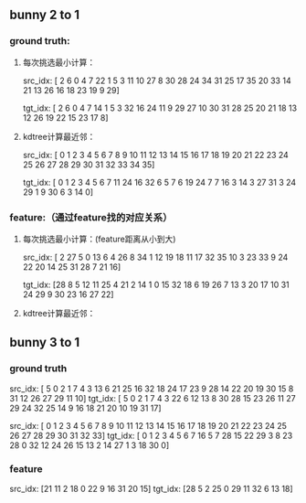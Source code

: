 ## bunny 2 to 1

### ground truth: 
1. 每次挑选最小计算：
  
    src_idx: [ 2  6  0  4  7 22  1  5  3 11 10 27  8 30 28 24 34 31 25 17 35 20 33 14 21 13 26 16 18 23 19  9 29]

    tgt_idx: [ 2  6  0  4  7 14  1  5  3 32 16 24 11  9 29 27 10 30 31 28 25 20 21 18 13 12 26 19 22 15 23 17  8]

2. kdtree计算最近邻：
   
    src_idx: [ 0  1  2  3  4  5  6  7  8  9 10 11 12 13 14 15 16 17 18 19 20 21 22 23 24 25 26 27 28 29 30 31 32 33 34 35]
    
    tgt_idx: [ 0  1  2  3  4  5  6  7 11 24 16 32  6  5  7  6 19 24  7  7 16  3 14  3 27 31  3 24 29  1  9 30  6  3 14  0]

### feature:（通过feature找的对应关系）
1. 每次挑选最小计算：(feature距离从小到大)
   
    src_idx: [ 2 27  5  0 13  6  4 26  8 34  1 12 19 18 11 17 32 35 10  3 23 33  9 24 22 20 14 25 31 28  7 21 16]

    tgt_idx: [28  8  5 12 11 25  4 21  2 14  1  0 15 32 18  6 19 26  7 13  3 20 17 10 31 24 29  9 30 23 16 27 22]

2. kdtree计算最近邻：


## bunny 3 to 1
### ground truth
src_idx: [ 5  0  2  1  7  4  3 13  6 21 25 16 32 18 24 17 23  9 28 14 22 20 19 30
 15  8 31 12 26 27 29 11 10]
tgt_idx: [ 5  0  2  1  7  4  3 22  6 12 13  8 30 28 15 23 26 11 27 29 24 32 25 14
  9 16 18 21 20 10 19 31 17]

src_idx: [ 0  1  2  3  4  5  6  7  8  9 10 11 12 13 14 15 16 17 18 19 20 21 22 23
 24 25 26 27 28 29 30 31 32 33]
tgt_idx: [ 0  1  2  3  4  5  6  7 16  5  7 28 15 22 29  3  8 23 28  0 32 12 24 26
 15 13  2 14 27  1  3 18 30  0]

### feature
src_idx: [21 11  2 18  0 22  9 16 31 20 15]
tgt_idx: [28  5  2 25  0 29 11 32  6 13 18]
